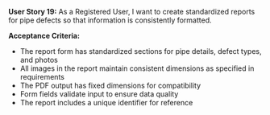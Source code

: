 **User Story 19:** As a Registered User, I want to create standardized reports for pipe defects so that information is consistently formatted. 

**Acceptance Criteria:** 

- The report form has standardized sections for pipe details, defect types, and photos 
- All images in the report maintain consistent dimensions as specified in requirements 
- The PDF output has fixed dimensions for compatibility 
- Form fields validate input to ensure data quality 
- The report includes a unique identifier for reference 
